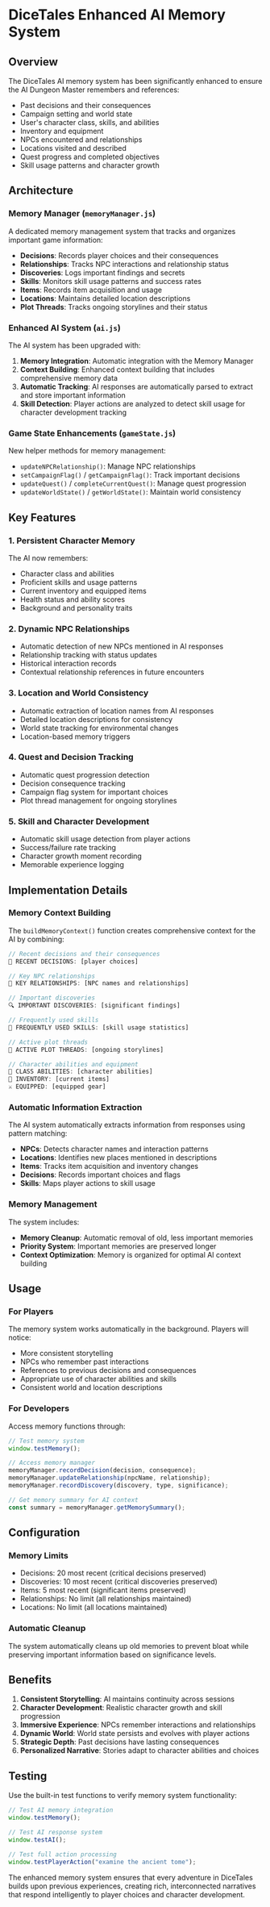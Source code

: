 # DiceTales Enhanced AI Memory System

## Overview

The DiceTales AI memory system has been significantly enhanced to ensure the AI Dungeon Master remembers and references:
- Past decisions and their consequences
- Campaign setting and world state
- User's character class, skills, and abilities
- Inventory and equipment
- NPCs encountered and relationships
- Locations visited and described
- Quest progress and completed objectives
- Skill usage patterns and character growth

## Architecture

### Memory Manager (`memoryManager.js`)
A dedicated memory management system that tracks and organizes important game information:

- **Decisions**: Records player choices and their consequences
- **Relationships**: Tracks NPC interactions and relationship status
- **Discoveries**: Logs important findings and secrets
- **Skills**: Monitors skill usage patterns and success rates
- **Items**: Records item acquisition and usage
- **Locations**: Maintains detailed location descriptions
- **Plot Threads**: Tracks ongoing storylines and their status

### Enhanced AI System (`ai.js`)
The AI system has been upgraded with:

1. **Memory Integration**: Automatic integration with the Memory Manager
2. **Context Building**: Enhanced context building that includes comprehensive memory data
3. **Automatic Tracking**: AI responses are automatically parsed to extract and store important information
4. **Skill Detection**: Player actions are analyzed to detect skill usage for character development tracking

### Game State Enhancements (`gameState.js`)
New helper methods for memory management:

- `updateNPCRelationship()`: Manage NPC relationships
- `setCampaignFlag()` / `getCampaignFlag()`: Track important decisions
- `updateQuest()` / `completeCurrentQuest()`: Manage quest progression
- `updateWorldState()` / `getWorldState()`: Maintain world consistency

## Key Features

### 1. Persistent Character Memory
The AI now remembers:
- Character class and abilities
- Proficient skills and usage patterns
- Current inventory and equipped items
- Health status and ability scores
- Background and personality traits

### 2. Dynamic NPC Relationships
- Automatic detection of new NPCs mentioned in AI responses
- Relationship tracking with status updates
- Historical interaction records
- Contextual relationship references in future encounters

### 3. Location and World Consistency
- Automatic extraction of location names from AI responses
- Detailed location descriptions for consistency
- World state tracking for environmental changes
- Location-based memory triggers

### 4. Quest and Decision Tracking
- Automatic quest progression detection
- Decision consequence tracking
- Campaign flag system for important choices
- Plot thread management for ongoing storylines

### 5. Skill and Character Development
- Automatic skill usage detection from player actions
- Success/failure rate tracking
- Character growth moment recording
- Memorable experience logging

## Implementation Details

### Memory Context Building
The `buildMemoryContext()` function creates comprehensive context for the AI by combining:

```javascript
// Recent decisions and their consequences
🧠 RECENT DECISIONS: [player choices]

// Key NPC relationships
👥 KEY RELATIONSHIPS: [NPC names and relationships]

// Important discoveries
🔍 IMPORTANT DISCOVERIES: [significant findings]

// Frequently used skills
🎯 FREQUENTLY USED SKILLS: [skill usage statistics]

// Active plot threads
📖 ACTIVE PLOT THREADS: [ongoing storylines]

// Character abilities and equipment
💪 CLASS ABILITIES: [character abilities]
🎒 INVENTORY: [current items]
⚔️ EQUIPPED: [equipped gear]
```

### Automatic Information Extraction
The AI system automatically extracts information from responses using pattern matching:

- **NPCs**: Detects character names and interaction patterns
- **Locations**: Identifies new places mentioned in descriptions
- **Items**: Tracks item acquisition and inventory changes
- **Decisions**: Records important choices and flags
- **Skills**: Maps player actions to skill usage

### Memory Management
The system includes:

- **Memory Cleanup**: Automatic removal of old, less important memories
- **Priority System**: Important memories are preserved longer
- **Context Optimization**: Memory is organized for optimal AI context building

## Usage

### For Players
The memory system works automatically in the background. Players will notice:
- More consistent storytelling
- NPCs who remember past interactions
- References to previous decisions and consequences
- Appropriate use of character abilities and skills
- Consistent world and location descriptions

### For Developers
Access memory functions through:

```javascript
// Test memory system
window.testMemory();

// Access memory manager
memoryManager.recordDecision(decision, consequence);
memoryManager.updateRelationship(npcName, relationship);
memoryManager.recordDiscovery(discovery, type, significance);

// Get memory summary for AI context
const summary = memoryManager.getMemorySummary();
```

## Configuration

### Memory Limits
- Decisions: 20 most recent (critical decisions preserved)
- Discoveries: 10 most recent (critical discoveries preserved)
- Items: 5 most recent (significant items preserved)
- Relationships: No limit (all relationships maintained)
- Locations: No limit (all locations maintained)

### Automatic Cleanup
The system automatically cleans up old memories to prevent bloat while preserving important information based on significance levels.

## Benefits

1. **Consistent Storytelling**: AI maintains continuity across sessions
2. **Character Development**: Realistic character growth and skill progression
3. **Immersive Experience**: NPCs remember interactions and relationships
4. **Dynamic World**: World state persists and evolves with player actions
5. **Strategic Depth**: Past decisions have lasting consequences
6. **Personalized Narrative**: Stories adapt to character abilities and choices

## Testing

Use the built-in test functions to verify memory system functionality:

```javascript
// Test AI memory integration
window.testMemory();

// Test AI response system
window.testAI();

// Test full action processing
window.testPlayerAction("examine the ancient tome");
```

The enhanced memory system ensures that every adventure in DiceTales builds upon previous experiences, creating rich, interconnected narratives that respond intelligently to player choices and character development.
